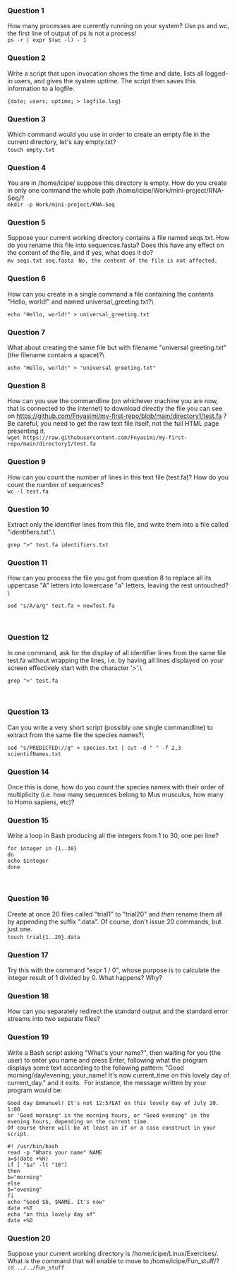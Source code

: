 ### Question 1

How many processes are currently running on your system? Use ps and wc, the first line of output of ps is not a process!\
```ps -r | expr $(wc -l) - 1```

### Question 2

Write a script that upon invocation shows the time and date, lists all logged-in users, and gives the system uptime.
The script then saves this information to a logfile.
```#! /usr/bin/bash
{date; users; uptime; > logfile.log}
```

### Question 3

Which command would you use in order to create an empty file in the current directory, let's say empty.txt?\
```touch empty.txt```
​

### Question 4

You are in /home/icipe/ suppose this directory is empty. How do you create in only one command the whole path /home/icipe/Work/mini-project/RNA-Seq/?\
```mkdir -p Work/mini-project/RNA-Seq```

### Question 5

Suppose your current working directory contains a file named seqs.txt. How do you rename this file into sequences.fasta?
Does this have any effect on the content of the file, and if yes, what does it do?\
```mv seqs.txt seq.fasta```
` No, the content of the file is not affected.`

### Question 6

How can you create in a single command a file containing the contents "Hello, world!" and named universal_greeting.txt?\
```
echo "Hello, world!" > universal_greeting.txt
```
### Question 7

What about creating the same file but with filename "universal greeting.txt" (the filename contains a space)?\
```
echo "Hello, world!" > "universal greeting.txt"
```

### Question 8

How can you use the commandline (on whichever machine you are now, that is connected to the internet) to download directly the
file you can see on https://github.com/Fnyasimi/my-first-repo/blob/main/directory1/test.fa ? Be careful, you need to get the raw text file itself,
not the full HTML page presenting it.\
```wget https://raw.githubusercontent.com/Fnyasimi/my-first-repo/main/directory1/test.fa```

### Question 9

How can you count the number of lines in this text file (test.fa)? How do you count the number of sequences?\
```wc -l test.fa```

### Question 10

Extract only the identifier lines from this file, and write them into a file called "identifiers.txt".\
```
grep ">" test.fa identifiers.txt
```

### Question 11

How can you process the file you got from question 8 to replace all its uppercase "A" letters into lowercase "a" letters, leaving the rest untouched?\
```
sed "s/A/a/g" test.fa > newTest.fa
```
​

### Question 12

In one command, ask for the display of all identifier lines from the same file test.fa without wrapping the lines, i.e. by having all lines displayed
on your screen effectively start with the character '>'.\
```
grep ">' test.fa
```
​

### Question 13

Can you write a very short script (possibly one single commandline) to extract from the same file the species names?\
```
sed "s/PREDICTED://g" > species.txt | cut -d " " -f 2,3 scientifNames.txt
```

### Question 14

Once this is done, how do you count the species names with their order of multiplicity
(i.e. how many sequences belong to Mus musculus, how many to Homo sapiens, etc)?
​

### Question 15

Write a loop in Bash producing all the integers from 1 to 30, one per line?
```
for integer in {1..30}
do
echo $integer
done
```
​

### Question 16

Create at once 20 files called "trial1" to "trial20" and _then_ rename them all by appending the suffix ".data".
Of course, don't issue 20 commands, but just one.\
```touch trial{1..20}.data```
​

### Question 17

Try this with the command "expr 1 / 0", whose purpose is to calculate the integer result of 1 divided by 0. What happens? Why?
​

### Question 18

How can you separately redirect the standard output and the standard error streams into two separate files?
​

### Question 19

Write a Bash script asking "What's your name?", then waiting for you (the user) to enter you name and press Enter,
following what the program displays some text according to the following pattern:
"Good morning/day/evening, your_name!
It's now current_time on this lovely day of current_day." and it exits.
​
For instance, the message written by your program would be:

```
Good day Emmanuel! It's not 12:57EAT on this lovely day of July 20. 1:00
or 'Good morning" in the morning hours, or "Good evening" in the evening hours, depending on the current time.
Of course there will be at least an if or a case construct in your script.
```

    #! /usr/bin/bash
    read -p "Whats your name" NAME
    a=$(date +%H)
    if [ "$a" -lt "16"]
    then
    b="morning"
    else
    b="evening"
    fi
    echo "Good $b, $NAME. It's now"
    date +%T
    echo "on this lovely day of"
    date +%D

### Question 20

Suppose your current working directory is /home/icipe/Linux/Exercises/. What is the command that will enable to move to /home/icipe/Fun_stuff/?\
```cd ../../Fun_stuff```
